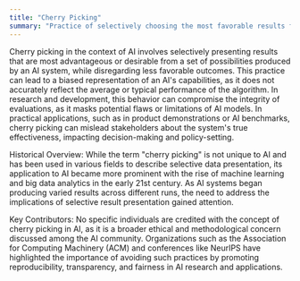 ```yaml
---
title: "Cherry Picking"
summary: "Practice of selectively choosing the most favorable results from multiple outputs generated by an algorithm, often used to present the algorithm in a better light."
---
```

Cherry picking in the context of AI involves selectively presenting results that are most advantageous or desirable from a set of possibilities produced by an AI system, while disregarding less favorable outcomes. This practice can lead to a biased representation of an AI's capabilities, as it does not accurately reflect the average or typical performance of the algorithm. In research and development, this behavior can compromise the integrity of evaluations, as it masks potential flaws or limitations of AI models. In practical applications, such as in product demonstrations or AI benchmarks, cherry picking can mislead stakeholders about the system's true effectiveness, impacting decision-making and policy-setting.

Historical Overview: While the term "cherry picking" is not unique to AI and has been used in various fields to describe selective data presentation, its application to AI became more prominent with the rise of machine learning and big data analytics in the early 21st century. As AI systems began producing varied results across different runs, the need to address the implications of selective result presentation gained attention.

Key Contributors: No specific individuals are credited with the concept of cherry picking in AI, as it is a broader ethical and methodological concern discussed among the AI community. Organizations such as the Association for Computing Machinery (ACM) and conferences like NeurIPS have highlighted the importance of avoiding such practices by promoting reproducibility, transparency, and fairness in AI research and applications.